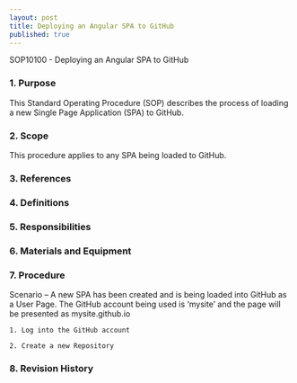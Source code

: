 ```yaml
---
layout: post
title: Deploying an Angular SPA to GitHub
published: true
---
```


SOP10100 - Deploying an Angular SPA to GitHub

### 1. Purpose

This Standard Operating Procedure (SOP) describes the process of loading a new Single Page Application (SPA) to GitHub.

### 2. Scope

This procedure applies to any SPA being loaded to GitHub.

### 3. References

### 4. Definitions

### 5. Responsibilities

### 6. Materials and Equipment

### 7. Procedure

 Scenario – A new SPA has been created and is being loaded into GitHub as a User Page.  The GitHub account being used is ‘mysite’ and the page will be presented as mysite.github.io

    1. Log into the GitHub account

    2. Create a new Repository

### 8. Revision History


